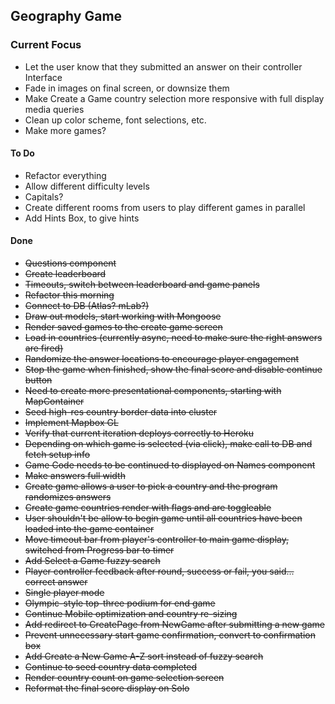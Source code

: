 ## Geography Game

### Current Focus
- Let the user know that they submitted an answer on their controller Interface
- Fade in images on final screen, or downsize them
- Make Create a Game country selection more responsive with full display media queries
- Clean up color scheme, font selections, etc.
- Make more games?

#### To Do
- Refactor everything
- Allow different difficulty levels
- Capitals?
- Create different rooms from users to play different games in parallel
- Add Hints Box, to give hints

#### Done
- ~~Questions component~~
- ~~Create leaderboard~~
- ~~Timeouts, switch between leaderboard and game panels~~
- ~~Refactor this morning~~
- ~~Connect to DB (Atlas? mLab?)~~
- ~~Draw out models, start working with Mongoose~~
- ~~Render saved games to the create game screen~~
- ~~Load in countries (currently async, need to make sure the right answers are fired)~~
- ~~Randomize the answer locations to encourage player engagement~~
- ~~Stop the game when finished, show the final score and disable continue button~~
- ~~Need to create more presentational components, starting with MapContainer~~
- ~~Seed high-res country border data into cluster~~
- ~~Implement Mapbox GL~~
- ~~Verify that current iteration deploys correctly to Heroku~~
- ~~Depending on which game is selected (via click), make call to DB and fetch setup info~~
- ~~Game Code needs to be continued to displayed on Names component~~
- ~~Make answers full width~~
- ~~Create game allows a user to pick a country and the program randomizes answers~~
- ~~Create game countries render with flags and are toggleable~~
- ~~User shouldn't be allow to begin game until all countries have been loaded into the game container~~
- ~~Move timeout bar from player's controller to main game display, switched from Progress bar to timer~~
- ~~Add Select a Game fuzzy search~~
- ~~Player controller feedback after round, success or fail, you said... correct answer~~
- ~~Single player mode~~
- ~~Olympic-style top-three podium for end game~~
- ~~Continue Mobile optimization and country re-sizing~~
- ~~Add redirect to CreatePage from NewGame after submitting a new game~~
- ~~Prevent unnecessary start game confirmation, convert to confirmation box~~
- ~~Add Create a New Game A-Z sort instead of fuzzy search~~
- ~~Continue to seed country data completed~~
- ~~Render country count on game selection screen~~
- ~~Reformat the final score display on Solo~~
